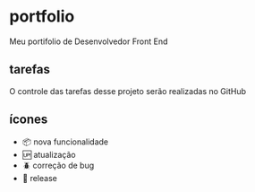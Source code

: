 # portfolio

Meu portifolio de Desenvolvedor Front End

## tarefas

O controle das tarefas desse projeto serão realizadas no GitHub

## ícones

- :package: nova funcionalidade
- :up: atualização
- :beetle: correção de bug
- :checkered_flag: release
